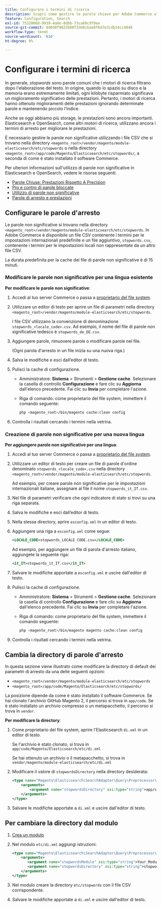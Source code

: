 ```yaml
---
title: Configurare i termini di ricerca
description: Scopri come gestire le parole chiave per Adobe Commerce utilizzando i file CSV.
feature: Configuration, Search
exl-id: 75320868-9939-4a6e-8dbb-73ca68c9f0ee
source-git-commit: 8d0d8f9822b88f2dd8cbae8f6d7e3cdb14cc4848
workflow-type: tm+mt
source-wordcount: '616'
ht-degree: 0%

---
```


# Configurare i termini di ricerca

In generale, _stopwords_ sono parole comuni che i motori di ricerca filtrano dopo l&#39;elaborazione del testo. In origine, quando lo spazio su disco e la memoria erano estremamente limitati, ogni kilobyte risparmiato significava un miglioramento significativo delle prestazioni. Pertanto, i motori di ricerca hanno ottenuto miglioramenti delle prestazioni ignorando determinate parole e mantenendo piccolo l’indice.

Anche se oggi abbiamo più storage, le prestazioni sono ancora importanti. Elasticsearch e OpenSearch, come altri motori di ricerca, utilizzano ancora i termini di arresto per migliorare le prestazioni.

È necessario gestire le parole non significative utilizzando i file CSV che si trovano nella directory `<magento_root>/vendor/magento/module-elasticsearch/etc/stopwords` o nella directory `<magento_root>/app/code/Magento/Elasticsearch/etc/stopwords/`, a seconda di come è stato installato il software Commerce.

Per ulteriori informazioni sull&#39;utilizzo di parole non significative in Elasticsearch e OpenSearch, vedere le risorse seguenti:

- [Parole Chiuse: Prestazioni Rispetto A Precision](https://www.elastic.co/guide/en/elasticsearch/guide/current/stopwords.html)
- [Pro e contro di parole bloccate](https://www.elastic.co/guide/en/elasticsearch/guide/current/pros-cons-stopwords.html)
- [Utilizzo di parole non significative](https://www.elastic.co/guide/en/elasticsearch/guide/current/using-stopwords.html)
- [Parole di arresto e prestazioni](https://www.elastic.co/guide/en/elasticsearch/guide/current/stopwords-performance.html)

## Configurare le parole d&#39;arresto

Le parole non significative si trovano nella directory `<magento_root>/vendor/magento/module-elasticsearch/etc/stopwords`. In Adobe Commerce è disponibile un file CSV contenente i termini per le impostazioni internazionali predefinite e un file aggiuntivo, `stopwords.csv`, contenente i termini per le impostazioni locali non rappresentate da un altro file CSV.

La durata predefinita per la cache dei file di parole non significative è di 15 minuti.

### Modificare le parole non significative per una lingua esistente

**Per modificare le parole non significative**:

1. Accedi al tuo server Commerce o passa a [proprietario del file system](../../installation/prerequisites/file-system/overview.md).
1. Utilizzare un editor di testo per aprire un file di parametri nella directory `<magento_root>/vendor/magento/module-elasticsearch/etc/stopwords`.

   I file CSV utilizzano la convenzione di denominazione `stopwords_<locale_code>.csv`. Ad esempio, il nome del file di parole non significative tedesco è `stopwords_de_DE.csv`.

1. Aggiungere parole, rimuovere parole o modificare parole nel file.

   (Ogni parola d&#39;arresto in un file inizia su una nuova riga.)

1. Salva le modifiche e esci dall’editor di testo.
1. Pulisci la cache di configurazione.

   - Amministratore: **Sistema** > Strumenti > **Gestione cache**. Selezionare la casella di controllo **Configurazione** e fare clic su **Aggiorna** dall&#39;elenco precedente. Fai clic su **Invia** per completare l&#39;azione.

   - Riga di comando: come proprietario del file system, immettere il comando seguente:

     ```bash
     php <magento_root>/bin/magento cache:clean config
     ```

1. Controlla i risultati cercando i termini nella vetrina.

### Creazione di parole non significative per una nuova lingua

**Per aggiungere parole non significative per una lingua**:

1. Accedi al tuo server Commerce o passa a [proprietario del file system](../../installation/prerequisites/file-system/overview.md).

1. Utilizzare un editor di testo per creare un file di parole d&#39;ordine denominato `stopwords_<locale_code>.csv` nella directory `<magento_root>/vendor/magento/module-elasticsearch/etc/stopwords`.

   Ad esempio, per creare parole non significative per le impostazioni internazionali italiane, assegnare al file il nome `stopwords_it_IT.csv`.

1. Nel file di parametri verificare che ogni indicatore di stato si trovi su una riga separata.
1. Salva le modifiche e esci dall’editor di testo.
1. Nella stessa directory, aprire `esconfig.xml` in un editor di testo.
1. Aggiungere una riga a `esconfig.xml` come segue:

   ```xml
   <LOCALE_CODE>stopwords_LOCALE_CODE.csv</LOCALE_CODE>
   ```

   Ad esempio, per aggiungere un file di parola d&#39;arresto italiano, aggiungete la seguente riga:

   ```xml
   <it_IT>stopwords_it_IT.csv</it_IT>
   ```

1. Salvare le modifiche apportate a `esconfig.xml` e uscire dall&#39;editor di testo.
1. Pulisci la cache di configurazione.

   - Amministratore: **Sistema** > Strumenti > **Gestione cache**. Selezionare la casella di controllo **Configurazione** e fare clic su **Aggiorna** dall&#39;elenco precedente. Fai clic su **Invia** per completare l&#39;azione.

   - Riga di comando: come proprietario del file system, immettere il comando seguente:

     ```bash
     php <magento_root>/bin/magento magento cache:clean config
     ```

1. Controlla i risultati cercando i termini nella vetrina.

## Cambia la directory di parole d&#39;arresto

In questa sezione viene illustrato come modificare la directory di default dei parametri di arresto da una delle seguenti opzioni:

- `<magento_root>/vendor/magento/module-elasticsearch/etc/stopwords`
- `<magento_root>/app/code/Magento/Elasticsearch/etc/stopwords/`

La posizione dipende da come è stato installato il software Commerce. Se hai clonato l&#39;archivio GitHub Magento 2, il percorso si trova in `app/code`. Se è stato installato un archivio compresso o un metapacchetto, il percorso si trova in `vendor`.

**Per modificare la directory**:

1. Come proprietario del file system, aprire l&#39;Elasticsearch `di.xml` in un editor di testo.

   Se l&#39;archivio è stato clonato, si trova in `app/code/Magento/Elasticsearch/etc/di.xml`

   Se hai ottenuto un archivio o il metapacchetto, si trova in `vendor/magento/module-elasticsearch/etc/di.xml`

1. Modificare il valore di `stopwordsDirectory` nella directory desiderata:

   ```xml
   <type name="Magento\Elasticsearch\SearchAdapter\Query\Preprocessor\Stopwords">
       <arguments>
           <argument name="stopwordsDirectory" xsi:type="string">app/code/Magento/Elasticsearch/etc/stopwords</argument>
       </arguments>
   </type>
   ```

1. Salvare le modifiche apportate a `di.xml` e uscire dall&#39;editor di testo.

## Per cambiare la directory dal modulo

1. [Crea un modulo](https://developer.adobe.com/commerce/php/development/build/component-file-structure/)
1. Nel modulo `etc/di.xml` aggiungi istruzioni:

   ```xml
   <type name="Magento\Elasticsearch\SearchAdapter\Query\Preprocessor\Stopwords">
       <arguments>
          <argument name="stopwordsModule" xsi:type="string">Your_Module</argument>
          <argument name="stopwordsDirectory" xsi:type="string">stopwords</argument>
       </arguments>
   </type>
   ```

1. Nel modulo creare la directory `etc/stopwords` con il file CSV corrispondente.

1. Salvare le modifiche apportate a `di.xml` e uscire dall&#39;editor di testo.

